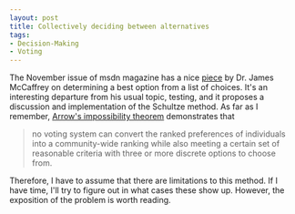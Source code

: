 ```yaml
---
layout: post
title: Collectively deciding between alternatives
tags:
- Decision-Making
- Voting
---
```


The November issue of msdn magazine has a nice [piece](http://msdn.microsoft.com/en-us/magazine/dd148646.aspx)
by Dr. James McCaffrey on determining a best option from a list of choices. It's an interesting departure from his usual topic, testing, and it proposes a discussion and implementation of the Schultze method. As far as I remember, [Arrow's impossibility theorem](http://en.wikipedia.org/wiki/Arrow's_impossibility_theorem) demonstrates that 

> no voting system can convert the ranked preferences of individuals into a community-wide ranking while also meeting a certain set of reasonable criteria with three or more discrete options to choose from.

Therefore, I have to assume that there are limitations to this method. If I have time, I'll try to figure out in what cases these show up. However, the exposition of the problem is worth reading.

